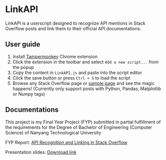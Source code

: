 # LinkAPI
LinkAPI is a userscript designed to recognize API mentions in Stack Overflow posts and link them to their official API documentations.

## User guide
1. Install [Tampermonkey](https://chrome.google.com/webstore/detail/tampermonkey/dhdgffkkebhmkfjojejmpbldmpobfkfo?hl=en) Chrome extension
2. Click the extension in the toolbar and select `Add a new script...` from the popup
3. Copy the content in `LinkAPI.js` and paste into the script editor
4. Click the save button or press `Ctrl + S` to load the script
5. Browse any Stack Overflow page or [sample page](http://stackoverflow.com/questions/35782929/pandas-groupby-memory-deallocation) and see the magic happens! (Currently only support posts with Python, Pandas, Matplotlib or Numpy tags)

## Documentations
This project is my Final Year Project (FYP) submitted in partial fulfillment of the requirements for the Degree of Bachelor of Engineering (Computer Science) of Nanyang Technological University

FYP Report: [API Recognition and Linking in Stack Overflow](https://drive.google.com/open?id=10EtybCf_l0r5dp8HGCM5lSPovYLYE6Qx)

Presentation slides: [Download link](https://drive.google.com/open?id=16LcCzXTJLY4tXh13uJ-IU8z-t-T-L3wc)
